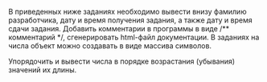В приведенных ниже заданиях необходимо вывести внизу фамилию разработчика, дату и время получения задания, а также дату и время сдачи задания.
Добавить комментарии в программы в виде /** комментарий */, сгенерировать
html-файл документации. В заданиях на числа объект можно создавать в виде
массива символов.

Упорядочить и вывести числа в порядке возрастания (убывания) значений
их длины.

